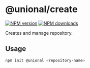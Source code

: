 # @unional/create

[![NPM version][npm-image]][npm-url]
[![NPM downloads][downloads-image]][downloads-url]

Creates and manage repository.

## Usage

```sh
npm init @unional <repository-name>
```

[npm-image]: https://img.shields.io/npm/v/@unional/create.svg?style=flat
[npm-url]: https://npmjs.org/package/@unional/create
[downloads-image]: https://img.shields.io/npm/dm/@unional/create.svg?style=flat
[downloads-url]: https://npmjs.org/package/@unional/create
